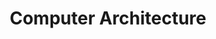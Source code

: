 ---
layout: tag-list
type: tag
title: Computer Architecture
slug: computer architecture
category: cs
sidebar: true
order: 3
description: >
    컴퓨터 구조
---
